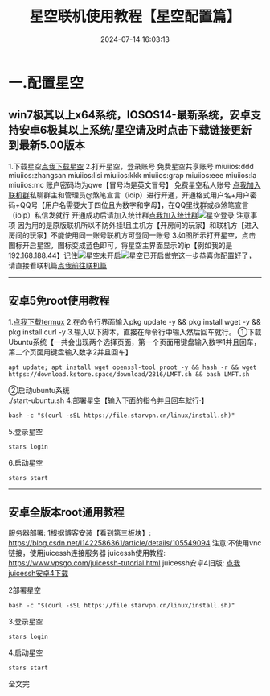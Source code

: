 ﻿---
title: 星空联机使用教程【星空配置篇】
date: 2024-07-14 16:03:13
tags: 
- mc
categories: 
- mc教程
---
# 一.配置星空
## win7极其以上x64系统，IOSOS14-最新系统，安卓支持安卓6极其以上系统/星空请及时点击下载链接更新到最新5.00版本
1.下载星空[点我下载星空][1]
2.打开星空，登录账号
免费星空共享账号
miuiios:ddd miuiios:zhangsan miuiios:lisi miuiios:kkk 
miuiios:grap  miuiios:eee    miuiios:la miuiios:mc
账户密码均为qwe【冒号均是英文冒号】
免费星空私人账号
[点我加入联机群][3]私聊群主和管理员@煞笔宣言（ioip）进行开通，开通格式用户名+用户密码+QQ号【用户名需要大于四位且为数字和字母】，在QQ里找群或@煞笔宣言（ioip）私信发就行
开通成功后请加入统计群[点我加入统计群][4]![星空登录][5]
注意事项
因为用的是原版联机所以不防外挂!且主机方【开房间的玩家】和联机方【进入房间的玩家】不能使用同一账号联机方可登同一账号
3.如图所示打开星空，点击图标开启星空，图标变成蓝色即可，将星空主界面显示的ip【例如我的是192.168.188.44】记住![星空未开启][6]![星空已开启][7]做完这一步恭喜你配置好了，请直接看联机篇[点我前往联机篇][8]


----------
## 安卓5免root使用教程
1.[点我下载termux][9]
2.在命令行界面输入pkg update -y && pkg install wget -y && pkg install curl -y
3.输入以下脚本，直接在命令行中输入然后回车就行。
①下载Ubuntu系统【一共会出现两个选择页面，第一个页面用键盘输入数字1并且回车，第二个页面用键盘输入数字2并且回车】

    apt update; apt install wget openssl-tool proot -y && hash -r && wget https://download.kstore.space/download/2816/LMFT.sh && bash LMFT.sh

②启动ubuntu系统  
  ./start-ubuntu.sh
4.部署星空【输入下面的指令并且回车就行·】

    bash -c "$(curl -sSL https://file.starvpn.cn/linux/install.sh)"
5.登录星空

    stars login
6.启动星空

    stars start


----------


## 安卓全版本root通用教程
服务器部署:
1根据博客安装【看到第三板块】:
https://blog.csdn.net/l1422586361/article/details/105549094
注意:不使用vnc链接，使用juicessh连接服务器
juicessh使用教程:
https://www.vpsgo.com/juicessh-tutorial.html
juicessh安卓4旧版:
[点我juicessh安卓4下载](https://www.123pan.com/s/k17wjv-riiAH.html)

2部署星空

    bash -c "$(curl -sSL https://file.starvpn.cn/linux/install.sh)"
3.登录星空

    stars login
4.启动星空

    stars start
全文完


  [1]: https://www.now61.com/s/DVAbfk
  [3]: http://%E7%82%B9%E5%87%BB%E9%93%BE%E6%8E%A5%E5%8A%A0%E5%85%A5%E7%BE%A4%E8%81%8A%E3%80%90%E6%88%91%E7%9A%84%E4%B8%96%E7%95%8C%E5%8E%9F%E7%89%88%E8%81%94%E6%9C%BA[mince%E3%80%91%EF%BC%9Ahttp://qm.qq.com/cgi-bin/qm/qr?_wv=1027&k=TkThYTl06v7ILA0RnO5IB7KeT0iekXMZ&authKey=R22Ee4%2BnS1bJNfkWw3UtyKDVoH43gQLS6e8i5i%2F%2FrhYdU9msKU3yQuv3sBuhyyKQ&noverify=0&group_code=928479455
  [4]: http://%E7%82%B9%E5%87%BB%E9%93%BE%E6%8E%A5%E5%8A%A0%E5%85%A5%E7%BE%A4%E8%81%8A%E3%80%90%E6%98%9F%E7%A9%BA%E7%A7%81%E4%BA%BA%E8%B4%A6%E6%88%B7%E7%BB%9F%E8%AE%A1-%E6%88%91%E3%80%91%EF%BC%9Ahttp://qm.qq.com/cgi-bin/qm/qr?_wv=1027&k=Uinjk-gxTZA-aFBprqj6TO3jyxNvESW_&authKey=BnUY3S7UZ87CsPCEHoE1e5a6miEKYR%2BSpzpSXw0bNLx1l7C5flFfzWlhHx8ix7mF&noverify=0&group_code=766129805
  [5]: https://tp.999845.xyz/img/2025/06/635233864f668c1d6a5dfe946ceeabdd.jpg
  [6]: https://tp.999845.xyz/img/2025/06/09ef2cfcec76159576c538fbe857597d.jpg
  [7]: https://tp.999845.xyz/img/2025/06/e0f795c36a5b44ea46e9bb76ad9e0e70.jpg
  [8]: https://blog.999845.xyz/2024/07/15/%E6%98%9F%E7%A9%BA%E8%81%94%E6%9C%BA%E4%BD%BF%E7%94%A8%E6%95%99%E7%A8%8B%E3%80%90%E7%BB%AD%E7%AF%87%E6%B8%B8%E6%88%8F%E8%81%94%E6%9C%BA%E3%80%91/
  [9]: https://pan.huang1111.cn/s/75zj4Hg